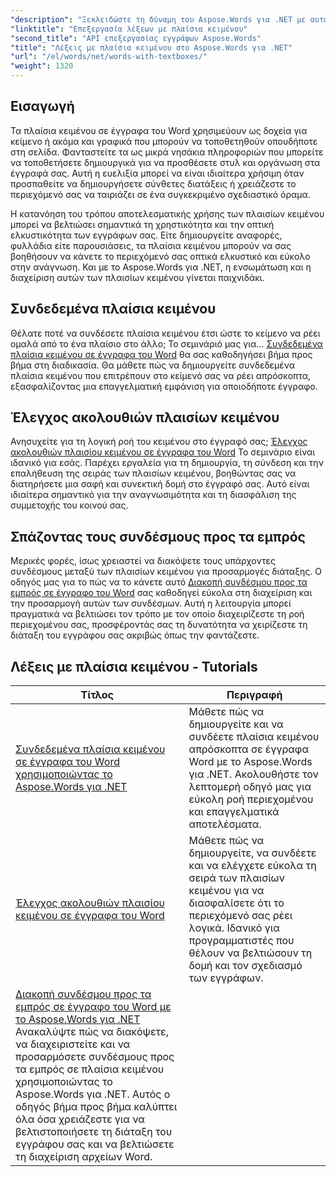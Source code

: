 ```yaml
---
"description": "Ξεκλειδώστε τη δύναμη του Aspose.Words για .NET με αυτά τα λεπτομερή σεμινάρια σχετικά με την εργασία με πλαίσια κειμένου, τη βελτίωση του σχεδιασμού και της λειτουργικότητας των εγγράφων."
"linktitle": "Επεξεργασία λέξεων με πλαίσια κειμένου"
"second_title": "API επεξεργασίας εγγράφων Aspose.Words"
"title": "Λέξεις με πλαίσια κειμένου στο Aspose.Words για .NET"
"url": "/el/words/net/words-with-textboxes/"
"weight": 1320
---
```


## Εισαγωγή

Τα πλαίσια κειμένου σε έγγραφα του Word χρησιμεύουν ως δοχεία για κείμενο ή ακόμα και γραφικά που μπορούν να τοποθετηθούν οπουδήποτε στη σελίδα. Φανταστείτε τα ως μικρά νησάκια πληροφοριών που μπορείτε να τοποθετήσετε δημιουργικά για να προσθέσετε στυλ και οργάνωση στα έγγραφά σας. Αυτή η ευελιξία μπορεί να είναι ιδιαίτερα χρήσιμη όταν προσπαθείτε να δημιουργήσετε σύνθετες διατάξεις ή χρειάζεστε το περιεχόμενό σας να ταιριάζει σε ένα συγκεκριμένο σχεδιαστικό όραμα.

Η κατανόηση του τρόπου αποτελεσματικής χρήσης των πλαισίων κειμένου μπορεί να βελτιώσει σημαντικά τη χρηστικότητα και την οπτική ελκυστικότητα των εγγράφων σας. Είτε δημιουργείτε αναφορές, φυλλάδια είτε παρουσιάσεις, τα πλαίσια κειμένου μπορούν να σας βοηθήσουν να κάνετε το περιεχόμενό σας οπτικά ελκυστικό και εύκολο στην ανάγνωση. Και με το Aspose.Words για .NET, η ενσωμάτωση και η διαχείριση αυτών των πλαισίων κειμένου γίνεται παιχνιδάκι.

## Συνδεδεμένα πλαίσια κειμένου

Θέλατε ποτέ να συνδέσετε πλαίσια κειμένου έτσι ώστε το κείμενο να ρέει ομαλά από το ένα πλαίσιο στο άλλο; Το σεμινάριό μας για... [Συνδεδεμένα πλαίσια κειμένου σε έγγραφα του Word](./linked-text-boxes/) θα σας καθοδηγήσει βήμα προς βήμα στη διαδικασία. Θα μάθετε πώς να δημιουργείτε συνδεδεμένα πλαίσια κειμένου που επιτρέπουν στο κείμενό σας να ρέει απρόσκοπτα, εξασφαλίζοντας μια επαγγελματική εμφάνιση για οποιοδήποτε έγγραφο.

## Έλεγχος ακολουθιών πλαισίων κειμένου

Ανησυχείτε για τη λογική ροή του κειμένου στο έγγραφό σας; [Έλεγχος ακολουθιών πλαισίου κειμένου σε έγγραφα του Word](./textbox-sequences-check/) Το σεμινάριο είναι ιδανικό για εσάς. Παρέχει εργαλεία για τη δημιουργία, τη σύνδεση και την επαλήθευση της σειράς των πλαισίων κειμένου, βοηθώντας σας να διατηρήσετε μια σαφή και συνεκτική δομή στο έγγραφό σας. Αυτό είναι ιδιαίτερα σημαντικό για την αναγνωσιμότητα και τη διασφάλιση της συμμετοχής του κοινού σας.

## Σπάζοντας τους συνδέσμους προς τα εμπρός

Μερικές φορές, ίσως χρειαστεί να διακόψετε τους υπάρχοντες συνδέσμους μεταξύ των πλαισίων κειμένου για προσαρμογές διάταξης. Ο οδηγός μας για το πώς να το κάνετε αυτό [Διακοπή συνδέσμου προς τα εμπρός σε έγγραφο του Word](./break-forward-link/) σας καθοδηγεί εύκολα στη διαχείριση και την προσαρμογή αυτών των συνδέσμων. Αυτή η λειτουργία μπορεί πραγματικά να βελτιώσει τον τρόπο με τον οποίο διαχειρίζεστε τη ροή περιεχομένου σας, προσφέροντάς σας τη δυνατότητα να χειρίζεστε τη διάταξη του εγγράφου σας ακριβώς όπως την φαντάζεστε.

## Λέξεις με πλαίσια κειμένου - Tutorials
| Τίτλος | Περιγραφή |
| --- | --- |
| [Συνδεδεμένα πλαίσια κειμένου σε έγγραφα του Word χρησιμοποιώντας το Aspose.Words για .NET](./linked-text-boxes/) | Μάθετε πώς να δημιουργείτε και να συνδέετε πλαίσια κειμένου απρόσκοπτα σε έγγραφα Word με το Aspose.Words για .NET. Ακολουθήστε τον λεπτομερή οδηγό μας για εύκολη ροή περιεχομένου και επαγγελματικά αποτελέσματα. |
| [Έλεγχος ακολουθιών πλαισίου κειμένου σε έγγραφα του Word](./textbox-sequences-check/) | Μάθετε πώς να δημιουργείτε, να συνδέετε και να ελέγχετε εύκολα τη σειρά των πλαισίων κειμένου για να διασφαλίσετε ότι το περιεχόμενό σας ρέει λογικά. Ιδανικό για προγραμματιστές που θέλουν να βελτιώσουν τη δομή και τον σχεδιασμό των εγγράφων. |
| [Διακοπή συνδέσμου προς τα εμπρός σε έγγραφο του Word με το Aspose.Words για .NET](./break-forward-link/) Ανακαλύψτε πώς να διακόψετε, να διαχειριστείτε και να προσαρμόσετε συνδέσμους προς τα εμπρός σε πλαίσια κειμένου χρησιμοποιώντας το Aspose.Words για .NET. Αυτός ο οδηγός βήμα προς βήμα καλύπτει όλα όσα χρειάζεστε για να βελτιστοποιήσετε τη διάταξη του εγγράφου σας και να βελτιώσετε τη διαχείριση αρχείων Word. |